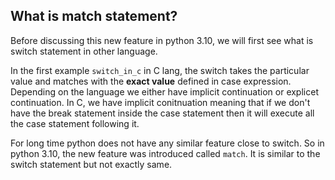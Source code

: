 What is match statement?
-----

Before discussing this new feature in python 3.10, we will first see what is switch statement
in other language.

In the first example `switch_in_c` in C lang, the switch takes the particular value and
matches with the **exact value** defined in case expression.
Depending on the language we either have implicit continuation or explicet continuation.
In C, we have implicit conitnuation meaning that if we don't have the break statement
inside the case statement then it will execute all the case statement following it.

For long time python does not have any similar feature close to switch.
So in python 3.10, the new feature was introduced called `match`.
It is similar to the switch statement but not exactly same. 

